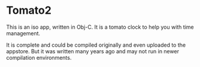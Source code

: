 # Tomato2
This is an iso app, written in Obj-C. It is a tomato clock to help you with time management.

It is complete and could be compiled originally and even uploaded to the appstore.
But it was written many years ago and may not run in newer compilation environments.
